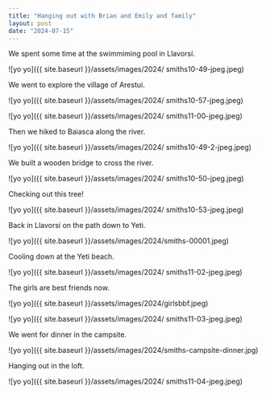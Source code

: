 ```yaml
---
title: "Hanging out with Brian and Emily and family"
layout: post
date: "2024-07-15"
---
```


We spent some time at the swimmiming pool in Llavorsí.

![yo yo]({{ site.baseurl }}/assets/images/2024/ smiths10-49-jpeg.jpeg)

We went to explore the village of Arestui.

![yo yo]({{ site.baseurl }}/assets/images/2024/ smiths10-57-jpeg.jpeg)

![yo yo]({{ site.baseurl }}/assets/images/2024/ smiths11-00-jpeg.jpeg)

Then we hiked to Baiasca along the river.

![yo yo]({{ site.baseurl }}/assets/images/2024/ smiths10-49-2-jpeg.jpeg)

We built a wooden bridge to cross the river.

![yo yo]({{ site.baseurl }}/assets/images/2024/ smiths10-50-jpeg.jpeg)

Checking out this tree!

![yo yo]({{ site.baseurl }}/assets/images/2024/ smiths10-53-jpeg.jpeg)

Back in Llavorsí on the path down to Yeti.

![yo yo]({{ site.baseurl }}/assets/images/2024/smiths-00001.jpeg)

Cooling down at the Yeti beach.

![yo yo]({{ site.baseurl }}/assets/images/2024/ smiths11-02-jpeg.jpeg)

The girls are best friends now.

![yo yo]({{ site.baseurl }}/assets/images/2024/girlsbbf.jpeg)

![yo yo]({{ site.baseurl }}/assets/images/2024/ smiths11-03-jpeg.jpeg)

We went for dinner in the campsite.

![yo yo]({{ site.baseurl }}/assets/images/2024/smiths-campsite-dinner.jpg)

Hanging out in the loft.

![yo yo]({{ site.baseurl }}/assets/images/2024/ smiths11-04-jpeg.jpeg)
